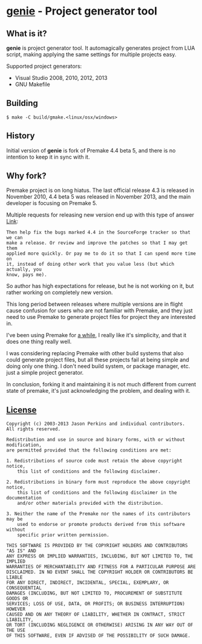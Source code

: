 [genie](https://github.com/bkaradzic/genie) - Project generator tool
====================================================================

What is it?
-----------

**genie** is project generator tool. It automagically generates project from LUA
script, making applying the same settings for multiple projects easy.

Supported project generators:
 * Visual Studio 2008, 2010, 2012, 2013
 * GNU Makefile

Building
--------

	$ make -C build/gmake.<linux/osx/windows>

History
-------

Initial version of **genie** is fork of Premake 4.4 beta 5, and there is no
intention to keep it in sync with it.

## Why fork?

Premake project is on long hiatus. The last official release 4.3 is released in
November 2010, 4.4 beta 5 was released in November 2013, and the main developer
is focusing on Premake 5.

Multiple requests for releasing new version end up with this type of answer [Link](http://industriousone.com/topic/premake-release-neglect-becoming-critical):

	Then help fix the bugs marked 4.4 in the SourceForge tracker so that we can
	make a release. Or review and improve the patches so that I may get them
	applied more quickly. Or pay me to do it so that I can spend more time on
	it, instead of doing other work that you value less (but which actually, you
	know, pays me).

So author has high expectations for release, but he is not working on it, but
rather working on completely new version.

This long period between releases where multiple versions are in flight cause
confusion for users who are not familiar with Premake, and they just need to
use Premake to generate project files for project they are interested in.

I've been using Premake for [a while](https://carbongames.com/2011/08/Premake/),
I really like it's simplicity, and that it does one thing really well.

I was considering replacing Premake with other build systems that also could
generate project files, but all these projects fail at being simple and doing
only one thing. I don't need build system, or package manager, etc. just a
simple project generator.

In conclusion, forking it and maintaining it is not much different from current
state of premake, it's just acknowledging the problem, and dealing with it.

[License](https://github.com/bkaradzic/genie/blob/master/LICENSE)
---------------------------------------------

	Copyright (c) 2003-2013 Jason Perkins and individual contributors.
	All rights reserved.
	
	Redistribution and use in source and binary forms, with or without modification,
	are permitted provided that the following conditions are met:
	
	1. Redistributions of source code must retain the above copyright notice,
		this list of conditions and the following disclaimer.
	
	2. Redistributions in binary form must reproduce the above copyright notice,
		this list of conditions and the following disclaimer in the documentation
		and/or other materials provided with the distribution.
	
	3. Neither the name of the Premake nor the names of its contributors may be 
		used to endorse or promote products derived from this software without
		specific prior written permission.
	
	THIS SOFTWARE IS PROVIDED BY THE COPYRIGHT HOLDERS AND CONTRIBUTORS "AS IS" AND
	ANY EXPRESS OR IMPLIED WARRANTIES, INCLUDING, BUT NOT LIMITED TO, THE IMPLIED
	WARRANTIES OF MERCHANTABILITY AND FITNESS FOR A PARTICULAR PURPOSE ARE 
	DISCLAIMED. IN NO EVENT SHALL THE COPYRIGHT HOLDER OR CONTRIBUTORS BE LIABLE
	FOR ANY DIRECT, INDIRECT, INCIDENTAL, SPECIAL, EXEMPLARY, OR CONSEQUENTIAL
	DAMAGES (INCLUDING, BUT NOT LIMITED TO, PROCUREMENT OF SUBSTITUTE GOODS OR
	SERVICES; LOSS OF USE, DATA, OR PROFITS; OR BUSINESS INTERRUPTION) HOWEVER
	CAUSED AND ON ANY THEORY OF LIABILITY, WHETHER IN CONTRACT, STRICT LIABILITY,
	OR TORT (INCLUDING NEGLIGENCE OR OTHERWISE) ARISING IN ANY WAY OUT OF THE USE
	OF THIS SOFTWARE, EVEN IF ADVISED OF THE POSSIBILITY OF SUCH DAMAGE.
